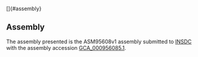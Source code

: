 []{#assembly}

Assembly
--------

The assembly presented is the ASM95608v1 assembly submitted to
[INSDC](http://www.insdc.org) with the assembly accession
[GCA\_000956085.1](http://www.ebi.ac.uk/ena/data/view/GCA_000956085.1).
